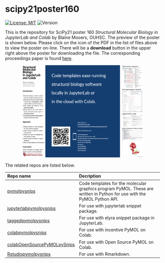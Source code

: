 # scipy21poster160
[![License: MIT](https://img.shields.io/badge/License-MIT-blue.svg)](https://opensource.org/licenses/MIT)
![Version](https://img.shields.io/static/v1?label=scipy21poster160&message=0.1&color=brightcolor)


This is the repository for SciPy21 poster 160 *Structural Molecular Biology in JupyterLab and Colab* by Blaine Mooers, OUHSC. 
The preview of the poster is shown below. 
Please click on the icon of the PDF in the list of files above to view the poster on-line.
There will be a **download** button in the upper right above the poster for downloading the file. 
The corresponding proceedings paper is found [here](http://conference.scipy.org/proceedings/scipy2021/blaine_mooers.html).


<p align="center"><img src="./poster.png" alt="HTML5 Icon" style="width:400px;height:300px;"></p>



The related repos are listed below.

| Repo name              | Decription                                               |
|:---------------------- | :------------------------------------------------------- |
|[pymolpysnips](https://github.com/MooersLab/pymolpysnips)             | Code templates for the molecular graphics program PyMOL. These are written in Python for use with the PyMOL Python API. |
| [jupyterlabpymolpysnips](https://github.com/MooersLab/jupyterlabpymolpysnips) | For use with jupyterlab snippet package.  |
| [taggedpymolpysnips](https://github.com/MooersLab/taggedpymolpysnips) | For use with elyra snippet package in JupyterLab.  |
| [colabpymolpysnips](https://github.com/MooersLab/colabpymolpysnips) | For use with incentive PyMOL on Colab.  |
| [colabOpenSourcePyMOLpySnips](https://github.com/MooersLab/colabOpenSourcePyMOLpySnips) | For use with Open Source PyMOL on Colab.|
| [Rstudiopymolpysnips](https://github.com/MooersLab/rstudiopymolpysnips) | For use with Rmarkdown.  |
